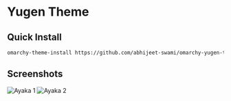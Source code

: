 # Yugen Theme

## Quick Install

```bash
omarchy-theme-install https://github.com/abhijeet-swami/omarchy-yugen-theme
```

## Screenshots

![Ayaka 1](https://github.com/abhijeet-swami/omarchy-yugen-theme/blob/main/screenshots/1.png)
![Ayaka 2](https://github.com/abhijeet-swami/omarchy-yugen-theme/blob/main/screenshots/2.png)
